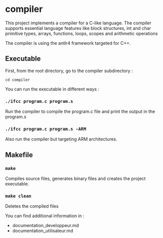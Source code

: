 # compiler

This project implements a compiler for a C-like language.
The compiler supports essential language features like block structures, int and char primitive types, arrays, functions, loops, scopes and arithmetic operations

The compiler is using the antlr4 framework targeted for C++.

## Executable

First, from the root directory, go to the compiler subdirectory :

<pre><code>cd compiler</code></pre>

You can run the executable in different ways :

### `./ifcc program.c program.s`

Run the compiler to compile the program.c file and print the output in the program.s

### `./ifcc program.c program.s -ARM`

Also run the compiler but targeting ARM architectures.

## Makefile

### `make`

Compiles source files, generates binary files and creates the project executable.

### `make clean`

Deletes the compiled files

You can find additional information in :
* documentation_developpeur.md
* documentation_utilisateur.md
